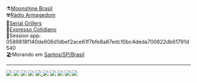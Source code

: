 ⚗️<a href="https://youtube.com/moonshinebrasil" target="_blank">Moonshine Brasil</a><br/>
☢️<a href="https://www.youtube.com/channel/UCl3oYmC6MhHBb8AZG_wAmZw" target="_blank">Rádio Armagedom</a><br/>
🔪<a href="http://serialgrillers013.blogspot.com/" target="_blank">Serial Grillers</a><br/>
📰<a href="https://www.tumblr.com/blog/ggutirres" target="_blank">Expresso Cotidiano</a><br/>
📱Session app: 0589818f140de606d1dbef2ace61f7bfe8a87edc10bc4deda700822db61791d540 <br/>
🏖️Morando em <a href="https://www.google.com/maps/@-23.9823382,-46.3044766,15z" target="_blank">Santos/SP/Brasil</a>
<hr>
<!-- Links para contatoe e redes sociais -->
<a href="http://gutirres.com"><img src="https://img.shields.io/badge/website-000000?style=plastic&logo=About.me&logoColor=white" target="_blank"></a>
<a href="https://t.me/gutirres"><img src="https://img.shields.io/badge/Telegram-2CA5E0?style=plastic&logo=telegram&logoColor=white" target="_blank"></a>
<a href="mailto:ggutirres@gmail.com"><img src="https://img.shields.io/badge/Gmail-D14836?style=plastic&logo=gmail&logoColor=white" target="_blank"></a>
<a href="https://www.facebook.com/guilhermegutirres"><img src="https://img.shields.io/badge/Facebook-1877F2?style=plastic&logo=facebook&logoColor=white" target="_blank"></a>
<a href="https://twitter.com/ggutirres"><img src="https://img.shields.io/badge/Twitter-1DA1F2?style=plastic&logo=twitter&logoColor=white" target="_blank">
<a href="https://instagram.com/guilhermonstro"><img src="https://img.shields.io/badge/Instagram-E4405F?style=plastic&logo=instagram&logoColor=white" target="_blank"></a>
<a href="https://www.linkedin.com/in/gutirres"><img src="https://img.shields.io/badge/LinkedIn-0077B5?style=plastic&logo=linkedin&logoColor=white" target="_blank"></a>
<a href="https://codepen.io/gutirres"><img src="https://img.shields.io/badge/Codepen-000000?style=plastic&logo=codepen&logoColor=white" target="_blank"></a>
<a href="https://www.freecodecamp.org/gutirres"><img src="https://img.shields.io/badge/freecodecamp-27273D?style=plastic&logo=freecodecamp&logoColor=white" target="_blank"></a>
<a href="https://www.deviantart.com/gutirres"><img src="https://img.shields.io/badge/DeviantArt-05CC47?style=plastic&logo=deviantart&logoColor=white" target="_blank"></a>

